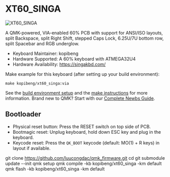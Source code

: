 # XT60_SINGA

![XT60_SINGA](https://i.imgur.com/n1arBEwh.png)

A QMK-powered, VIA-enabled 60% PCB with support for ANSI/ISO layouts, split Backspace, split Right Shift, stepped Caps Lock, 6.25U/7U bottom row, split Spacebar and RGB underglow. 

* Keyboard Maintainer: kopibeng
* Hardware Supported: A 60% keyboard with ATMEGA32U4
* Hardware Availability: https://singakbd.com/

Make example for this keyboard (after setting up your build environment):

    make kopibeng/xt60_singa:via

See the [build environment setup](https://docs.qmk.fm/#/getting_started_build_tools) and the [make instructions](https://docs.qmk.fm/#/getting_started_make_guide) for more information. Brand new to QMK? Start with our [Complete Newbs Guide](https://docs.qmk.fm/#/newbs).

## Bootloader

* Physical reset button: Press the RESET switch on top side of PCB.
* Bootmagic reset: Unplug keyboard, hold down ESC key and plug in the keyboard.
* Keycode reset: Press the `QK_BOOT` keycode (default: MO(1) + R keys) in layout if available.











git clone https://github.com/luucongdac/qmk_firmware.git
cd 
git submodule update --init
qmk setup
qmk compile -kb kopibeng/xt60_singa -km default
qmk flash -kb kopibeng/xt60_singa -km default

